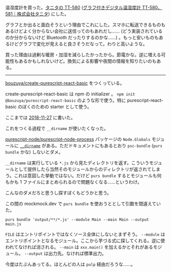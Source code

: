 温湿度計を買った。[タニタの TT-580][asin:B079T27Q4H] ([グラフ付きデジタル温湿度計 TT-580、581｜株式会社タニタ](http://www.tanita.co.jp/content/tt580_581/)) にした。

グラフとか出ると面白そうという理由でこれにした。スマホに転送できるものもあるけどよく分からない会社に送信ってのもあれだし…… (どう実装されているのか分からないけど Bluetooth だったりするのかな……) 。もっと安いものもあるけどグラフで変化が見えると良さそうだなって。わりと高いような。

買った理由は過剰な暖房・加湿を減らしたかったから。節電かな。逆に増える可能性もあるかもしれないけど。換気による影響や夜間の情報を知りたいのもある。

-----

[bouzuya/create-purescript-react-basic][] をつくっている。

create-purescript-react-basic は npm の initializer 。 `npm init @bouzuya/purescript-react-basic` のような形で使う。特に purescript-react-basic のぼくのための starter として使う。

ここまでは [2018-11-27][] に書いた。

これをつくる過程で `__dirname` が使いたくなった。

[purescript-node/purescript-node-process][] パッケージの `Node.Globals` モジュールに [`__dirname`](https://pursuit.purescript.org/packages/purescript-node-process/6.0.0/docs/Node.Globals#v:__dirname) がある。ただドキュメントにもあるとおり `psc-bundle` (`purs bundle` かな) しないとダメ。

`__dirname` は実行している `*.js` から見たディレクトリを返す。こういうモジュールとして提供したら当然そのモジュールからのディレクトリが返されてしまう。これは意図した挙動ではない。だけど `purs bundle` するとモジュールも何もかも 1 ファイルにまとめられるので問題なくなる……というわけ。

こんなのダメだろと思うし探すぼくもどうかと思う。

この間の mockmock.dev で `purs bundle` を使おうととして引数を間違えていた。

`purs bundle 'output/**/*.js' --module Main --main Main --output main.js`

`FILE` はエントリポイントではなくソース全体にしないとまずそう。 `--module` はエントリポイントとなるモジュール。ここから芋づる式に探してくれる。逆に使われてなければ消される。 `--main` は `xxx.main()` を加えるかとそれがあるモジュール。 `--output` は出力先。なければ標準出力。

今度はたぶんあってる。ほとんどの人は `pulp` 経由だろうな……。

[2018-11-27]: https://blog.bouzuya.net/2018/11/27/
[asin:B079T27Q4H]: https://www.amazon.co.jp/dp/B079T27Q4H/
[bouzuya/create-purescript-react-basic]: https://github.com/bouzuya/create-purescript-react-basic
[purescript-node/purescript-node-process]: https://github.com/purescript-node/purescript-node-process
